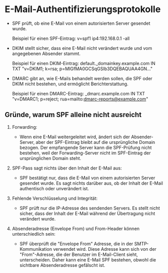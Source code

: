# E-Mail-Authentifizierungsprotokolle

- SPF prüft, ob eine E-Mail von einem autorisierten Server gesendet wurde.

    Beispiel für einen SPF-Eintrag:
    v=spf1 ip4:192.168.0.1 -all

- DKIM stellt sicher, dass eine E-Mail nicht verändert wurde und vom angegebenen Absender stammt.

    Beispiel für einen DKIM-Eintrag:
    default._domainkey.example.com IN TXT "v=DKIM1; k=rsa; p=MIGfMA0GCSqGSIb3DQEBAQUAA4GN..."

- DMARC gibt an, wie E-Mails behandelt werden sollen, die SPF oder DKIM nicht bestehen, und ermöglicht Berichterstattung.

    Beispiel für einen DMARC-Eintrag:
    _dmarc.example.com IN TXT "v=DMARC1; p=reject; rua=mailto:dmarc-reports@example.com"

## Gründe, warum SPF alleine nicht ausreicht

1. Forwarding:

    - Wenn eine E-Mail weitergeleitet wird, ändert sich der Absender-Server, aber der SPF-Eintrag bleibt auf die ursprüngliche Domain bezogen. Der empfangende Server kann die SPF-Prüfung nicht bestehen, weil der Forwarding-Server nicht im SPF-Eintrag der ursprünglichen Domain steht.

2. SPF-Pass sagt nichts über den Inhalt der E-Mail aus:

    - SPF bestätigt nur, dass die E-Mail von einem autorisierten Server gesendet wurde. Es sagt nichts darüber aus, ob der Inhalt der E-Mail authentisch oder unverändert ist.

3. Fehlende Verschlüsselung und Integrität:

    - SPF prüft nur die IP-Adresse des sendenden Servers. Es stellt nicht sicher, dass der Inhalt der E-Mail während der Übertragung nicht verändert wurde.

4. Absenderadresse (Envelope From) und From-Header können unterschiedlich sein:

    - SPF überprüft die "Envelope From" Adresse, die in der SMTP-Kommunikation verwendet wird. Diese Adresse kann sich von der "From"-Adresse, die der Benutzer im E-Mail-Client sieht, unterscheiden. Daher kann eine E-Mail SPF bestehen, obwohl die sichtbare Absenderadresse gefälscht ist.
